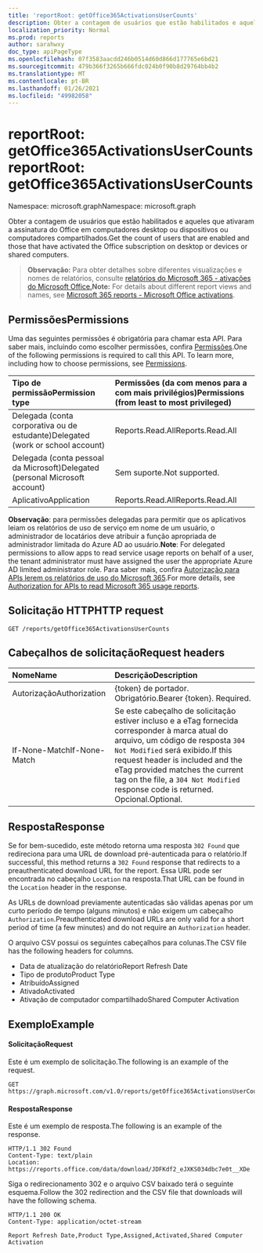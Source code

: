 ```yaml
---
title: 'reportRoot: getOffice365ActivationsUserCounts'
description: Obter a contagem de usuários que estão habilitados e aqueles que ativaram a assinatura do Office em computadores desktop ou dispositivos ou computadores compartilhados.
localization_priority: Normal
ms.prod: reports
author: sarahwxy
doc_type: apiPageType
ms.openlocfilehash: 07f3583aacdd246b0514d60d866d177765e6bd21
ms.sourcegitcommit: 479b366f3265b666fdc024b0f90b8d29764bb4b2
ms.translationtype: MT
ms.contentlocale: pt-BR
ms.lasthandoff: 01/26/2021
ms.locfileid: "49982058"
---
```

# <a name="reportroot-getoffice365activationsusercounts"></a><span data-ttu-id="e4e5a-103">reportRoot: getOffice365ActivationsUserCounts</span><span class="sxs-lookup"><span data-stu-id="e4e5a-103">reportRoot: getOffice365ActivationsUserCounts</span></span>

<span data-ttu-id="e4e5a-104">Namespace: microsoft.graph</span><span class="sxs-lookup"><span data-stu-id="e4e5a-104">Namespace: microsoft.graph</span></span>

<span data-ttu-id="e4e5a-105">Obter a contagem de usuários que estão habilitados e aqueles que ativaram a assinatura do Office em computadores desktop ou dispositivos ou computadores compartilhados.</span><span class="sxs-lookup"><span data-stu-id="e4e5a-105">Get the count of users that are enabled and those that have activated the Office subscription on desktop or devices or shared computers.</span></span>

> <span data-ttu-id="e4e5a-106">**Observação:** Para obter detalhes sobre diferentes visualizações e nomes de relatórios, consulte [relatórios do Microsoft 365 - ativações do Microsoft Office.](https://support.office.com/client/Office-activations-87c24ae2-82e0-4d1e-be01-c3bcc3f18c60)</span><span class="sxs-lookup"><span data-stu-id="e4e5a-106">**Note:** For details about different report views and names, see [Microsoft 365 reports - Microsoft Office activations](https://support.office.com/client/Office-activations-87c24ae2-82e0-4d1e-be01-c3bcc3f18c60).</span></span>

## <a name="permissions"></a><span data-ttu-id="e4e5a-107">Permissões</span><span class="sxs-lookup"><span data-stu-id="e4e5a-107">Permissions</span></span>

<span data-ttu-id="e4e5a-p101">Uma das seguintes permissões é obrigatória para chamar esta API. Para saber mais, incluindo como escolher permissões, confira [Permissões](/graph/permissions-reference).</span><span class="sxs-lookup"><span data-stu-id="e4e5a-p101">One of the following permissions is required to call this API. To learn more, including how to choose permissions, see [Permissions](/graph/permissions-reference).</span></span>

| <span data-ttu-id="e4e5a-110">Tipo de permissão</span><span class="sxs-lookup"><span data-stu-id="e4e5a-110">Permission type</span></span>                        | <span data-ttu-id="e4e5a-111">Permissões (da com menos para a com mais privilégios)</span><span class="sxs-lookup"><span data-stu-id="e4e5a-111">Permissions (from least to most privileged)</span></span> |
| :------------------------------------- | :--------------------------------------- |
| <span data-ttu-id="e4e5a-112">Delegada (conta corporativa ou de estudante)</span><span class="sxs-lookup"><span data-stu-id="e4e5a-112">Delegated (work or school account)</span></span>     | <span data-ttu-id="e4e5a-113">Reports.Read.All</span><span class="sxs-lookup"><span data-stu-id="e4e5a-113">Reports.Read.All</span></span>                         |
| <span data-ttu-id="e4e5a-114">Delegada (conta pessoal da Microsoft)</span><span class="sxs-lookup"><span data-stu-id="e4e5a-114">Delegated (personal Microsoft account)</span></span> | <span data-ttu-id="e4e5a-115">Sem suporte.</span><span class="sxs-lookup"><span data-stu-id="e4e5a-115">Not supported.</span></span>                           |
| <span data-ttu-id="e4e5a-116">Aplicativo</span><span class="sxs-lookup"><span data-stu-id="e4e5a-116">Application</span></span>                            | <span data-ttu-id="e4e5a-117">Reports.Read.All</span><span class="sxs-lookup"><span data-stu-id="e4e5a-117">Reports.Read.All</span></span>                         |

<span data-ttu-id="e4e5a-118">**Observação**: para permissões delegadas para permitir que os aplicativos leiam os relatórios de uso de serviço em nome de um usuário, o administrador de locatários deve atribuir a função apropriada de administrador limitada do Azure AD ao usuário.</span><span class="sxs-lookup"><span data-stu-id="e4e5a-118">**Note**: For delegated permissions to allow apps to read service usage reports on behalf of a user, the tenant administrator must have assigned the user the appropriate Azure AD limited administrator role.</span></span> <span data-ttu-id="e4e5a-119">Para saber mais, confira [Autorização para APIs lerem os relatórios de uso do Microsoft 365](/graph/reportroot-authorization).</span><span class="sxs-lookup"><span data-stu-id="e4e5a-119">For more details, see [Authorization for APIs to read Microsoft 365 usage reports](/graph/reportroot-authorization).</span></span>

## <a name="http-request"></a><span data-ttu-id="e4e5a-120">Solicitação HTTP</span><span class="sxs-lookup"><span data-stu-id="e4e5a-120">HTTP request</span></span>


<!-- { "blockType": "ignored" } --> 

```http
GET /reports/getOffice365ActivationsUserCounts
```

## <a name="request-headers"></a><span data-ttu-id="e4e5a-121">Cabeçalhos de solicitação</span><span class="sxs-lookup"><span data-stu-id="e4e5a-121">Request headers</span></span>

| <span data-ttu-id="e4e5a-122">Nome</span><span class="sxs-lookup"><span data-stu-id="e4e5a-122">Name</span></span>          | <span data-ttu-id="e4e5a-123">Descrição</span><span class="sxs-lookup"><span data-stu-id="e4e5a-123">Description</span></span>                              |
| :------------ | :--------------------------------------- |
| <span data-ttu-id="e4e5a-124">Autorização</span><span class="sxs-lookup"><span data-stu-id="e4e5a-124">Authorization</span></span> | <span data-ttu-id="e4e5a-p103">{token} de portador. Obrigatório.</span><span class="sxs-lookup"><span data-stu-id="e4e5a-p103">Bearer {token}. Required.</span></span>                |
| <span data-ttu-id="e4e5a-127">If-None-Match</span><span class="sxs-lookup"><span data-stu-id="e4e5a-127">If-None-Match</span></span> | <span data-ttu-id="e4e5a-128">Se este cabeçalho de solicitação estiver incluso e a eTag fornecida corresponder à marca atual do arquivo, um código de resposta `304 Not Modified` será exibido.</span><span class="sxs-lookup"><span data-stu-id="e4e5a-128">If this request header is included and the eTag provided matches the current tag on the file, a `304 Not Modified` response code is returned.</span></span> <span data-ttu-id="e4e5a-129">Opcional.</span><span class="sxs-lookup"><span data-stu-id="e4e5a-129">Optional.</span></span> |

## <a name="response"></a><span data-ttu-id="e4e5a-130">Resposta</span><span class="sxs-lookup"><span data-stu-id="e4e5a-130">Response</span></span>

<span data-ttu-id="e4e5a-131">Se for bem-sucedido, este método retorna uma resposta `302 Found` que redireciona para uma URL de download pré-autenticada para o relatório.</span><span class="sxs-lookup"><span data-stu-id="e4e5a-131">If successful, this method returns a `302 Found` response that redirects to a preauthenticated download URL for the report.</span></span> <span data-ttu-id="e4e5a-132">Essa URL pode ser encontrada no cabeçalho `Location` na resposta.</span><span class="sxs-lookup"><span data-stu-id="e4e5a-132">That URL can be found in the `Location` header in the response.</span></span>

<span data-ttu-id="e4e5a-133">As URLs de download previamente autenticadas são válidas apenas por um curto período de tempo (alguns minutos) e não exigem um cabeçalho `Authorization`.</span><span class="sxs-lookup"><span data-stu-id="e4e5a-133">Preauthenticated download URLs are only valid for a short period of time (a few minutes) and do not require an `Authorization` header.</span></span>

<span data-ttu-id="e4e5a-134">O arquivo CSV possui os seguintes cabeçalhos para colunas.</span><span class="sxs-lookup"><span data-stu-id="e4e5a-134">The CSV file has the following headers for columns.</span></span>

- <span data-ttu-id="e4e5a-135">Data de atualização do relatório</span><span class="sxs-lookup"><span data-stu-id="e4e5a-135">Report Refresh Date</span></span>
- <span data-ttu-id="e4e5a-136">Tipo de produto</span><span class="sxs-lookup"><span data-stu-id="e4e5a-136">Product Type</span></span>
- <span data-ttu-id="e4e5a-137">Atribuído</span><span class="sxs-lookup"><span data-stu-id="e4e5a-137">Assigned</span></span>
- <span data-ttu-id="e4e5a-138">Ativado</span><span class="sxs-lookup"><span data-stu-id="e4e5a-138">Activated</span></span>
- <span data-ttu-id="e4e5a-139">Ativação de computador compartilhado</span><span class="sxs-lookup"><span data-stu-id="e4e5a-139">Shared Computer Activation</span></span>

## <a name="example"></a><span data-ttu-id="e4e5a-140">Exemplo</span><span class="sxs-lookup"><span data-stu-id="e4e5a-140">Example</span></span>

#### <a name="request"></a><span data-ttu-id="e4e5a-141">Solicitação</span><span class="sxs-lookup"><span data-stu-id="e4e5a-141">Request</span></span>

<span data-ttu-id="e4e5a-142">Este é um exemplo de solicitação.</span><span class="sxs-lookup"><span data-stu-id="e4e5a-142">The following is an example of the request.</span></span>


<!--{
  "blockType": "ignored",
  "isComposable": true,
  "name": "reportroot_getoffice365activationsusercounts"
}-->

```msgraph-interactive
GET https://graph.microsoft.com/v1.0/reports/getOffice365ActivationsUserCounts
```


#### <a name="response"></a><span data-ttu-id="e4e5a-143">Resposta</span><span class="sxs-lookup"><span data-stu-id="e4e5a-143">Response</span></span>

<span data-ttu-id="e4e5a-144">Este é um exemplo de resposta.</span><span class="sxs-lookup"><span data-stu-id="e4e5a-144">The following is an example of the response.</span></span>

<!-- {
  "blockType": "response",
  "truncated": true,
  "@odata.type": "microsoft.graph.report"
} -->

```http
HTTP/1.1 302 Found
Content-Type: text/plain
Location: https://reports.office.com/data/download/JDFKdf2_eJXKS034dbc7e0t__XDe
```

<span data-ttu-id="e4e5a-145">Siga o redirecionamento 302 e o arquivo CSV baixado terá o seguinte esquema.</span><span class="sxs-lookup"><span data-stu-id="e4e5a-145">Follow the 302 redirection and the CSV file that downloads will have the following schema.</span></span>

<!-- { "blockType": "ignored" } --> 

```http
HTTP/1.1 200 OK
Content-Type: application/octet-stream

Report Refresh Date,Product Type,Assigned,Activated,Shared Computer Activation
```
<!-- uuid: 8fcb5dbc-d5aa-4681-8e31-b001d5168d79 
2015-10-25 14:57:30 UTC -->
<!-- {
  "type": "#page.annotation",
  "description": "Example",
  "keywords": "",
  "section": "documentation",
  "tocPath": "",
  "suppressions": [
  ]
}-->

